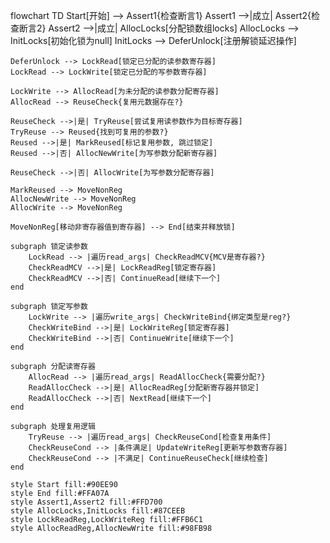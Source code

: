 flowchart TD
    Start[开始] --> Assert1{检查断言1}
    Assert1 -->|成立| Assert2{检查断言2}
    Assert2 -->|成立| AllocLocks[分配锁数组locks]
    AllocLocks --> InitLocks[初始化锁为null]
    InitLocks --> DeferUnlock[注册解锁延迟操作]
    
    DeferUnlock --> LockRead[锁定已分配的读参数寄存器]
    LockRead --> LockWrite[锁定已分配的写参数寄存器]
    
    LockWrite --> AllocRead[为未分配的读参数分配寄存器]
    AllocRead --> ReuseCheck{复用元数据存在?}
    
    ReuseCheck -->|是| TryReuse[尝试复用读参数作为目标寄存器]
    TryReuse --> Reused{找到可复用的参数?}
    Reused -->|是| MarkReused[标记复用参数, 跳过锁定]
    Reused -->|否| AllocNewWrite[为写参数分配新寄存器]
    
    ReuseCheck -->|否| AllocWrite[为写参数分配寄存器]
    
    MarkReused --> MoveNonReg
    AllocNewWrite --> MoveNonReg
    AllocWrite --> MoveNonReg
    
    MoveNonReg[移动非寄存器值到寄存器] --> End[结束并释放锁]
    
    subgraph 锁定读参数
        LockRead --> |遍历read_args| CheckReadMCV{MCV是寄存器?}
        CheckReadMCV -->|是| LockReadReg[锁定寄存器]
        CheckReadMCV -->|否| ContinueRead[继续下一个]
    end
    
    subgraph 锁定写参数
        LockWrite --> |遍历write_args| CheckWriteBind{绑定类型是reg?}
        CheckWriteBind -->|是| LockWriteReg[锁定寄存器]
        CheckWriteBind -->|否| ContinueWrite[继续下一个]
    end
    
    subgraph 分配读寄存器
        AllocRead --> |遍历read_args| ReadAllocCheck{需要分配?}
        ReadAllocCheck -->|是| AllocReadReg[分配新寄存器并锁定]
        ReadAllocCheck -->|否| NextRead[继续下一个]
    end
    
    subgraph 处理复用逻辑
        TryReuse --> |遍历read_args| CheckReuseCond[检查复用条件]
        CheckReuseCond --> |条件满足| UpdateWriteReg[更新写参数寄存器]
        CheckReuseCond --> |不满足| ContinueReuseCheck[继续检查]
    end
    
    style Start fill:#90EE90
    style End fill:#FFA07A
    style Assert1,Assert2 fill:#FFD700
    style AllocLocks,InitLocks fill:#87CEEB
    style LockReadReg,LockWriteReg fill:#FFB6C1
    style AllocReadReg,AllocNewWrite fill:#98FB98
